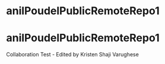 # anilPoudelPublicRemoteRepo1

# anilPoudelPublicRemoteRepo1

Collaboration Test - Edited by Kristen Shaji Varughese

